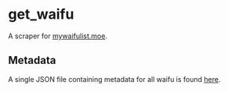 # get_waifu

A scraper for [mywaifulist.moe](https://mywaifulist.moe). 

## Metadata

A single JSON file containing metadata for all waifu is found [here](data/waifu_metadata.json).
